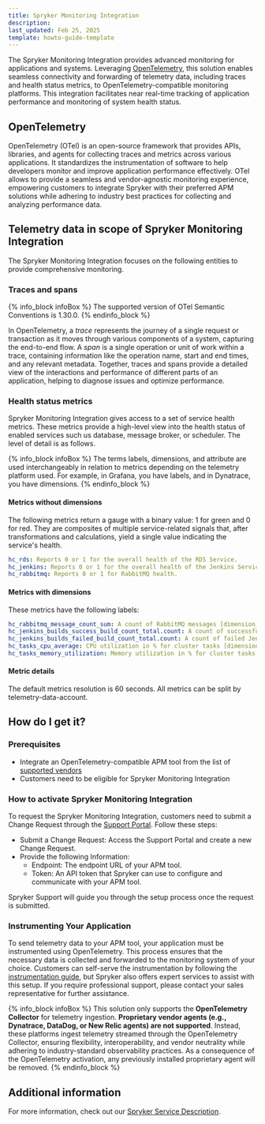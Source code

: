 ```yaml
---
title: Spryker Monitoring Integration
description:
last_updated: Feb 25, 2025
template: howto-guide-template
---
```


The Spryker Monitoring Integration provides advanced monitoring for applications and systems. Leveraging [OpenTelemetry](https://opentelemetry.io/), this solution enables seamless connectivity and forwarding of telemetry data, including traces and health status metrics, to OpenTelemetry-compatible monitoring platforms. This integration facilitates near real-time tracking of application performance and monitoring of system health status.

## OpenTelemetry
OpenTelemetry (OTel) is an open-source framework that provides APIs, libraries, and agents for collecting traces and metrics across various applications. It standardizes the instrumentation of software to help developers monitor and improve application performance effectively. OTel allows to provide a seamless and vendor-agnostic monitoring experience, empowering customers to integrate Spryker with their preferred APM solutions while adhering to industry best practices for collecting and analyzing performance data.

## Telemetry data in scope of Spryker Monitoring Integration

The Spryker Monitoring Integration focuses on the following entities to provide comprehensive monitoring.

### Traces and spans

{% info_block infoBox %}
The supported version of OTel Semantic Conventions is 1.30.0.
{% endinfo_block %}

In OpenTelemetry, a *trace* represents the journey of a single request or transaction as it moves through various components of a system, capturing the end-to-end flow. A *span* is a single operation or unit of work within a trace, containing information like the operation name, start and end times, and any relevant metadata. Together, traces and spans provide a detailed view of the interactions and performance of different parts of an application, helping to diagnose issues and optimize performance.

### Health status metrics
Spryker Monitoring Integration gives access to a set of service health metrics. These metrics provide a high-level view into the health status of enabled services such us database, message broker, or scheduler. The level of detail is as follows.

{% info_block infoBox %}
The terms labels, dimensions, and attribute are used interchangeably in relation to metrics depending on the telemetry platform used. For example, in Grafana, you have labels, and in Dynatrace, you have dimensions.
{% endinfo_block %}


#### Metrics without dimensions
The following metrics return a gauge with a binary value: 1 for green and 0 for red. They are composites of multiple service-related signals that, after transformations and calculations, yield a single value indicating the service's health.

```yaml
hc_rds: Reports 0 or 1 for the overall health of the RDS Service.
hc_jenkins: Reports 0 or 1 for the overall health of the Jenkins Service.
hc_rabbitmq: Reports 0 or 1 for RabbitMQ health.
```

#### Metrics with dimensions
These metrics have the following labels:
```yaml
hc_rabbitmq_message_count_sum: A count of RabbitMQ messages [dimension_queue, dimension_virtualhost].
hc_jenkins_builds_success_build_count_total.count: A count of successful Jenkins jobs [jenkins_job].
hc_jenkins_builds_failed_build_count_total.count: A count of failed Jenkins jobs [jenkins_job].
hc_tasks_cpu_average: CPU utilization in % for cluster tasks [dimension_clustername, dimension_servicename].
hc_tasks_memory_utilization: Memory utilization in % for cluster tasks [dimension_clustername, dimension_servicename].
```

#### Metric details
The default metrics resolution is 60 seconds. All metrics can be split by telemetry-data-account.

## How do I get it?
### Prerequisites
- Integrate an OpenTelemetry-compatible APM tool from the list of [supported vendors](https://opentelemetry.io/ecosystem/vendors/)
- Customers need to be eligible for Spryker Monitoring Integration

### How to activate Spryker Monitoring Integration
To request the Spryker Monitoring Integration, customers need to submit a Change Request through the [Support Portal](https://support.spryker.com/). Follow these steps:

- Submit a Change Request: Access the Support Portal and create a new Change Request.
- Provide the following Information:
  - Endpoint: The endpoint URL of your APM tool.
  - Token: An API token that Spryker can use to configure and communicate with your APM tool.

Spryker Support will guide you through the setup process once the request is submitted.

### Instrumenting Your Application
To send telemetry data to your APM tool, your application must be instrumented using OpenTelemetry. This process ensures that the necessary data is collected and forwarded to the monitoring system of your choice.
Customers can self-serve the instrumentation by following the [instrumentation guide](/docs/ca/dev/opentelemetry/how-to-instrument.md#integration), but Spryker also offers expert services to assist with this setup. If you require professional support, please contact your sales representative for further assistance.


{% info_block infoBox %}
This solution only supports the **OpenTelemetry Collector** for telemetry ingestion. **Proprietary vendor agents (e.g., Dynatrace, DataDog, or New Relic agents) are not supported**. Instead, these platforms ingest telemetry streamed through the OpenTelemetry Collector, ensuring flexibility, interoperability, and vendor neutrality while adhering to industry-standard observability practices. As a consequence of the OpenTelemetry activation, any previously installed proprietary agent will be removed.
{% endinfo_block %}


## Additional information
For more information, check out our [Spryker Service Description](https://spryker.com/ssd/).

